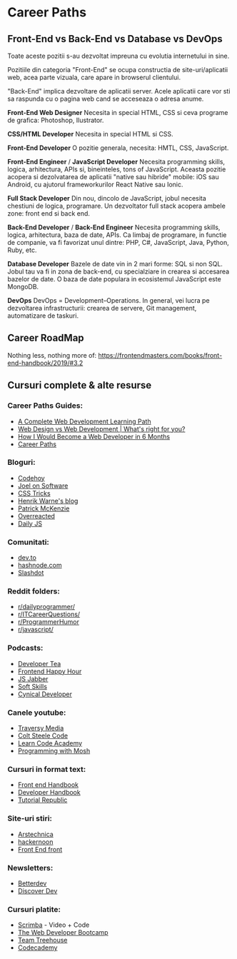 # Career Paths

## Front-End vs Back-End vs Database vs DevOps
Toate aceste pozitii s-au dezvoltat impreuna cu evolutia internetului in sine.

Pozitiile din categoria "Front-End" se ocupa constructia de site-uri/aplicatii web, acea parte vizuala, care apare in browserul clientului.

"Back-End" implica dezvoltare de aplicatii server. Acele aplicatii care vor sti sa raspunda cu o pagina web cand se acceseaza o adresa anume.


**Front-End Web Designer**
Necesita in special HTML, CSS si ceva programe de grafica: Photoshop, Ilustrator. 

**CSS/HTML Developer**
Necesita in special HTML si CSS.

**Front-End Developer**
O pozitie generala, necesita: HMTL, CSS, JavaScript.

**Front-End Engineer** / **JavaScript Developer**
Necesita programming skills, logica, arhitectura, APIs si, bineinteles, tons of JavaScript. Aceasta pozitie acopera si dezolvatarea de aplicatii "native sau hibride" mobile: iOS sau Android, cu ajutorul frameworkurilor React Native sau Ionic. 


**Full Stack Developer**
Din nou, dincolo de JavaScript, jobul necesita chestiuni de logica, programare. Un dezvoltator full stack acopera ambele zone: front end si back end.

**Back-End Developer** / **Back-End Engineer**
Necesita programming skills, logica, arhitectura, baza de date, APIs. Ca limbaj de programare, in functie de companie, va fi favorizat unul dintre: PHP, C#, JavaScript, Java, Python, Ruby, etc.

**Database Developer**
Bazele de date vin in 2 mari forme: SQL si non SQL. Jobul tau va fi in zona de back-end, cu specialziare in crearea si accesarea bazelor de date. O baza de date populara in ecosistemul JavaScript este MongoDB.

**DevOps**
DevOps = Development–Operations. In general, vei lucra pe dezvoltarea infrastructurii: crearea de servere, Git management, automatizare de taskuri.

## Career RoadMap
Nothing less, nothing more of: 
https://frontendmasters.com/books/front-end-handbook/2019/#3.2

## Cursuri complete & alte resurse

### Career Paths Guides:
* [A Complete Web Development Learning Path](https://www.youtube.com/watch?v=2-akTTZyrcM)
* [Web Design vs Web Development | What's right for you?](https://www.youtube.com/watch?v=Ujc3yhN9E5Y)
* [How I Would Become a Web Developer in 6 Months](https://www.youtube.com/watch?v=vB4bSDznwgM)
* [Career Paths](https://frontendmasters.com/books/front-end-handbook/2019/#2)

### Bloguri:
* [Codehoy](https://codeahoy.com/)
* [Joel on Software](https://www.joelonsoftware.com/)
* [CSS Tricks](https://css-tricks.com/)
* [Henrik Warne's blog](https://henrikwarne.com/)
* [Patrick McKenzie](https://www.kalzumeus.com/archive/)
* [Overreacted](https://overreacted.io/)
* [Daily JS](https://medium.com/dailyjs)

### Comunitati:
* [dev.to](https://dev.to/)
* [hashnode.com](https://hashnode.com/)
* [Slashdot](https://slashdot.org/)

### Reddit folders:
* [r/dailyprogrammer/](https://www.reddit.com/r/dailyprogrammer/)
* [r/ITCareerQuestions/](https://www.reddit.com/r/ITCareerQuestions/)
* [r/ProgrammerHumor](https://www.reddit.com/r/ProgrammerHumor/)
* [r/javascript/](https://www.reddit.com/r/javascript/)

### Podcasts:
* [Developer Tea](https://spec.fm/podcasts/developer-tea)
* [Frontend Happy Hour](https://frontendhappyhour.com/)
* [JS Jabber](https://devchat.tv/podcasts/js-jabber/)
* [Soft Skills](https://softskills.audio/)
* [Cynical Developer](https://cynicaldeveloper.com/)

### Canele youtube:
* [Traversy Media](https://www.youtube.com/c/TraversyMedia/)
* [Colt Steele Code](https://www.youtube.com/c/ColtSteeleCode/)
* [Learn Code Academy](https://www.youtube.com/c/learncodeacademy/)
* [Programming with Mosh](https://www.youtube.com/c/programmingwithmosh/)

### Cursuri in format text:
* [Front end Handbook](https://frontendmasters.com/books/front-end-handbook/2019/)
* [Developer Handbook](https://github.com/apptension/developer-handbook)
* [Tutorial Republic](https://www.tutorialrepublic.com/)

### Site-uri stiri:
* [Arstechnica](https://arstechnica.com/)
* [hackernoon](https://hackernoon.com/)
* [Front End front](https://frontendfront.com/)

### Newsletters:
* [Betterdev](https://betterdev.link/)
* [Discover Dev](https://www.discoverdev.io/)

### Cursuri platite:
* [Scrimba](https://scrimba.com/) - Video + Code
* [The Web Developer Bootcamp](https://www.udemy.com/course/the-web-developer-bootcamp/)
* [Team Treehouse](https://teamtreehouse.com/)
* [Codecademy](https://www.codecademy.com/catalog)

